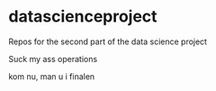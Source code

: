 # datascienceproject
Repos for the second part of the data science project

Suck my ass operations

kom nu, man u i finalen